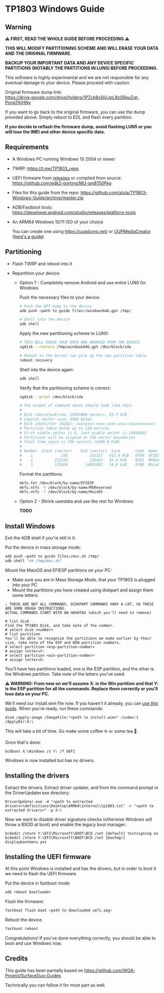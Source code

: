 # TP1803 Windows Guide

## Warning

**⚠️ FIRST, READ THE WHOLE GUIDE BEFORE PROCEEDING ⚠️**

**THIS WILL MODIFY PARTITIONING SCHEME AND WILL ERASE YOUR DATA AND THE ORIGINAL FIRMWARE.**

**BACKUP YOUR IMPORTANT DATA AND ANY DEVICE SPECIFIC PARTITIONS (NOTABLY THE PARTITIONS IN LUN5) BEFORE PROCEEDING.**

This software is highly experimental and we are not responsible for any eventual damage to your device. Please proceed with caution.

Original firmware dump link: https://drive.google.com/drive/folders/1PZcb8x5lUJpL8zSRouZqt-PnngTKiHNy

If you want to go back to the original firmware, you can use the dump provided above. Simply reboot to EDL and flash every partition.

**If you decide to reflash the firmware dump, avoid flashing LUN5 or you will lose the IMEI and other device specific data.**

## Requirements

- A Windows PC running Windows 10 2004 or newer
- TWRP: https://t.me/TP1803_repo
- UEFI firmware from [releases](https://github.com/alula/TP1803-Windows-Guide/releases) or compiled from source: https://github.com/edk2-porting/MU-sm8150Pkg
- Files for this guide from the repo: https://github.com/alula/TP1803-Windows-Guide/archive/master.zip
- ADB/Fastboot tools: https://developer.android.com/studio/releases/platform-tools
- An ARM64 Windows 10/11 ISO of your choice

  You can create one using https://uupdump.net/ or [UUPMediaCreator](https://github.com/gus33000/UUPMediaCreator) ([here's a guide](https://github.com/WOA-Project/SurfaceDuo-Guides/blob/main/CreateWindowsISO.md))

## Partitioning

- Flash TWRP and reboot into it
- Repartition your device:

  - Option 1 - Completely remove Android and use entire LUN0 for Windows

    Push the necessary files to your device:

    ```bash
    # Push the GPT dump to the device
    adb push <path to guide files>/windows64G.gpt /tmp/

    # Shell into the device
    adb shell
    ```

    Apply the new partitioning scheme to LUN0:

    ```bash
    # THIS WILL ERASE YOUR DATA AND ANDROID FROM THE DEVICE
    sgdisk --restore /tmp/windows64G.gpt /dev/block/sda

    # Reboot so the kernel can pick up the new partition table
    reboot recovery
    ```

    Shell into the device again:

    ```bash
    adb shell
    ```

    Verify that the partitioning scheme is correct:

    ```bash
    sgdisk --print /dev/block/sda

    # The output of command above should look like this:
    #
    # Disk /dev/block/sda: 14501888 sectors, 55.3 GiB
    # Logical sector size: 4096 bytes
    # Disk identifier (GUID): xxxxxxxx-xxxx-xxxx-xxxx-xxxxxxxxxxxx
    # Partition table holds up to 128 entries
    # First usable sector is 6, last usable sector is 14501882
    # Partitions will be aligned on 256-sector boundaries
    # Total free space is 250 sectors (1000.0 KiB)
    #
    # Number  Start (sector)    End (sector)  Size       Code  Name
    #    1             256          131327   512.0 MiB   EF00  EFIESP
    #    2          131328          135423   16.0 MiB    0C01  MSReserved
    #    3          135424        14501882   54.8 GiB    0700  MainOS
    ```

    Format the partitions:

    ```bash
    mkfs.fat /dev/block/by-name/EFIESP
    mkfs.ntfs -f /dev/block/by-name/MSReserved
    mkfs.ntfs -f /dev/block/by-name/MainOS
    ```

  - Option 2 - Shrink userdata and use the rest for Windows

    **TODO**

## Install Windows

Exit the ADB shell if you're still in it.

Put the device in mass storage mode:

```bash
adb push <path to guide files>/msc.sh /tmp/
adb shell "sh /tmp/msc.sh"
```

Mount the MainOS and EFIESP partitions on your PC:

- Make sure you are in Mass Storage Mode, that your TP1803 is plugged into your PC
- Mount the partitions you have created using diskpart and assign them some letters:

```
⚠️ THESE ARE NOT ALL COMMANDS. DISKPART COMMANDS VARY A LOT, SO THESE ARE SOME ROUGH INSTRUCTIONS. 
ACTUAL COMMANDS START WITH AN HASHTAG (which you'll need to remove)

# list disk
Find the TP1803 Disk, and take note of the number.
# select disk <number>
# list partition
You'll be able to recognize the partitions we made earlier by their size. take note of the ESP and WIN partition numbers.
# select partition <esp-partition-number>
# assign letter=Y:
# select partition <win-partition-number>
# assign letter=X:
```

You'll have two partitions loaded, one is the ESP partition, and the other is the Windows partition. Take note of the letters you've used.

**⚠️ WARNING: From now on we'll assume X: is the Win partition and that Y: is the ESP partition for all the commands. Replace them correctly or you'll lose data on your PC.**

We'll need our install.wim file now. If you haven't it already, you can [use this guide](https://github.com/WOA-Project/SurfaceDuo-Guides/blob/main/CreateWindowsISO.md). When you're ready, run these commands:

```
dism /apply-image /ImageFile:"<path to install.wim>" /index:1 /ApplyDir:X:\
```

This will take a bit of time. Go make some coffee ☕ or some tea 🍵.

Once that's done:

```
bcdboot X:\Windows /s Y: /f UEFI
```

Windows is now installed but has no drivers.

## Installing the drivers

Extract the drivers, Extract driver updater, and from the command prompt in the DriverUpdater.exe directory:

```
DriverUpdater.exe -d "<path to extracted drivers>\definitions\Desktop\ARM64\Internal\tp1803.txt" -r "<path to extracted drivers>" -p X:\
```

Now we want to disable driver signature checks (otherwise Windows will throw a BSOD at boot) and enable the legacy boot manager:

```
bcdedit /store Y:\EFI\Microsoft\BOOT\BCD /set {default} testsigning on
bcdedit /store Y:\EFI\Microsoft\BOOT\BCD /set {bootmgr} displaybootmenu yes
```

## Installing the UEFI firmware

At this point Windows is installed and has the drivers, but in order to boot it we need to flash the UEFI firmware.

Put the device in fastboot mode:

```bash
adb reboot bootloader
```

Flash the firmware:

```bash
fastboot flash boot <path to downloaded uefi.img>
```

Reboot the device. 

```bash
fastboot reboot
```

Congratulations! If you've done everything correctly, you should be able to boot and use Windows now.

## Credits

This guide has been partially based on https://github.com/WOA-Project/SurfaceDuo-Guides

Technically you can follow it for most part as well.
